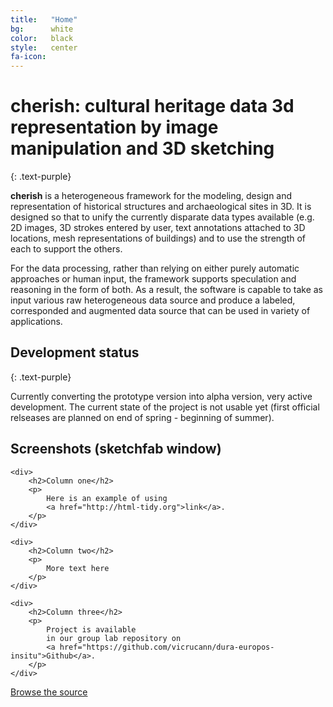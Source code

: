 ```yaml
---
title:   "Home"
bg:      white
color:   black
style:   center
fa-icon: 
---
```


# cherish: cultural heritage data 3d representation by image manipulation and 3D sketching
{: .text-purple}

<span class="fa-stack subtlecircle" style="font-size:100px; background:rgba(255,166,0,0.1)">
  <i class="fa fa-circle fa-stack-2x text-white"></i>
  <i class="fa fa-bicycle fa-stack-1x text-orange"></i>
</span>

**cherish** is a heterogeneous framework for the modeling, design and representation of historical structures and archaeological sites in 3D. It is designed so that to unify the currently disparate data types available (e.g. 2D images, 3D strokes entered by user, text annotations attached to 3D locations, mesh representations of buildings) and to use the strength of each to support the others.

For the data processing, rather than relying on either purely automatic approaches or human input, the framework supports speculation and reasoning in the form of both. As a result, the software is capable to take as input various raw heterogeneous data source and produce a labeled, corresponded and augmented data source that can be used in variety of applications.

## Development status
{: .text-purple}

Currently converting the prototype version into alpha version, very active development. The current state of the project is not usable yet (first official relseases are planned on end of spring - beginning of summer).

## Screenshots (sketchfab window)

<div class="tiles">

    <div>
        <h2>Column one</h2>
        <p>
            Here is an example of using 
            <a href="http://html-tidy.org">link</a>.
        </p>
    </div>

    <div>
        <h2>Column two</h2>
        <p>
            More text here
        </p>
    </div>

    <div>
        <h2>Column three</h2>
        <p>
            Project is available
            in our group lab repository on
            <a href="https://github.com/vicrucann/dura-europos-insitu">Github</a>.
        </p>
    </div>

</div>

<span id="forkongithub">
  <a href="{{ site.source_link }}" class="bg-blue">
    Browse the source
  </a>
</span>
